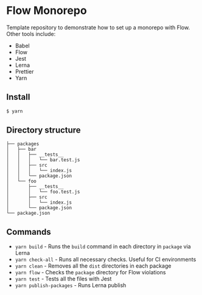 # Flow Monorepo

Template repository to demonstrate how to set up a monorepo with Flow. Other tools include:

- Babel
- Flow
- Jest
- Lerna
- Prettier
- Yarn

## Install

```sh
$ yarn
```

## Directory structure

```
├── packages
│   ├── bar
│   │   ├── __tests__
│   │   │   └── bar.test.js
│   │   ├── src
│   │   │   └── index.js
│   │   └── package.json
│   └── foo
│       ├── __tests__
│       │   └── foo.test.js
│       ├── src
│       │   └── index.js
│       └── package.json
└── package.json
```

## Commands

- `yarn build` - Runs the `build` command in each directory in `package` via Lerna
- `yarn check-all` - Runs all necessary checks. Useful for CI environments
- `yarn clean` - Removes all the `dist` directories in each package
- `yarn flow` - Checks the `package` directory for Flow violations
- `yarn test` - Tests all the files with Jest
- `yarn publish-packages` - Runs Lerna publish
